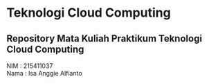 # Teknologi Cloud Computing

## Repository Mata Kuliah Praktikum Teknologi Cloud Computing

NIM  : 215411037 <br>
Nama : Isa Anggie Alfianto
